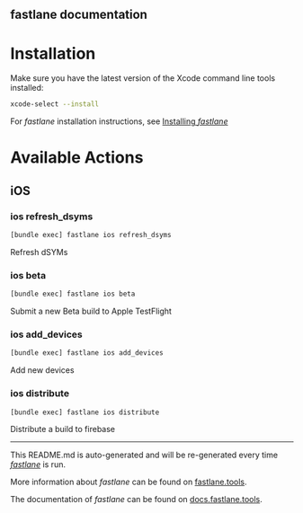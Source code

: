 fastlane documentation
----

# Installation

Make sure you have the latest version of the Xcode command line tools installed:

```sh
xcode-select --install
```

For _fastlane_ installation instructions, see [Installing _fastlane_](https://docs.fastlane.tools/#installing-fastlane)

# Available Actions

## iOS

### ios refresh_dsyms

```sh
[bundle exec] fastlane ios refresh_dsyms
```

Refresh dSYMs

### ios beta

```sh
[bundle exec] fastlane ios beta
```

Submit a new Beta build to Apple TestFlight

### ios add_devices

```sh
[bundle exec] fastlane ios add_devices
```

Add new devices

### ios distribute

```sh
[bundle exec] fastlane ios distribute
```

Distribute a build to firebase

----

This README.md is auto-generated and will be re-generated every time [_fastlane_](https://fastlane.tools) is run.

More information about _fastlane_ can be found on [fastlane.tools](https://fastlane.tools).

The documentation of _fastlane_ can be found on [docs.fastlane.tools](https://docs.fastlane.tools).
